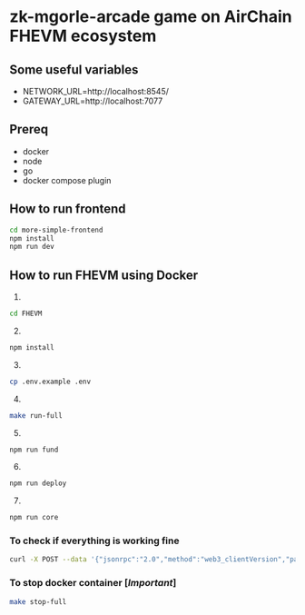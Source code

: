 # zk-mgorle-arcade game on AirChain FHEVM ecosystem

## Some useful variables
- NETWORK_URL=http://localhost:8545/
- GATEWAY_URL=http://localhost:7077


## Prereq
- docker 
- node
- go
- docker compose plugin

## How to run frontend
```bash
cd more-simple-frontend
npm install
npm run dev
```

## How to run FHEVM using Docker

1. 
```bash
cd FHEVM
```
2.
```bash
npm install
```
3.
```bash
cp .env.example .env
```
4.
```bash
make run-full
```
5.
```bash
npm run fund
```
6.
```bash
npm run deploy
```
7.
```bash
npm run core
```

### To check if everything is working fine
```bash
curl -X POST --data '{"jsonrpc":"2.0","method":"web3_clientVersion","params":[],"id":1}' -H "Content-Type: application/json" http://localhost:8545/
```

### To stop docker container [*Important*]
```bash
make stop-full
```


